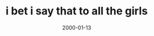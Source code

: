 ---
layout: base.njk
title : 'i bet i say that to all the girls' 
view_title : 'None' 
year : '2000' 
date : '2000-01-13' 
img_file : '/drawing/allthe.png' 
html_file : 'allthe' 
next_html : 'honkthe.html' 
year_order : '20' 
permalink : "title/{{html_file}}.html"
---
